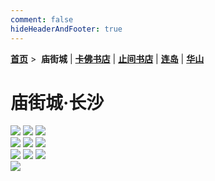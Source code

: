 ```yaml
---
comment: false
hideHeaderAndFooter: true
---
```

<style>.container{margin:0 auto;width:1280px;}</style>

**[首页](/)** >&nbsp; **庙街城** | **[卡佛书店](/pho/kafo)** | **[止间书店](/pho/zhijian)** | **[连岛](/pho/liandao)** | **[华山](/pho/huashan)**

# 庙街城·长沙

<div class=".gkpho-container">
<img class="gkpho-img" src="https://pho-1258820352.cos.ap-nanjing.myqcloud.com/miaojie/IMG_2476.jpg">
<img class="gkpho-img gkpho-img-margin" src="https://pho-1258820352.cos.ap-nanjing.myqcloud.com/miaojie/IMG_2477.jpg">
<img class="gkpho-img gkpho-img-margin" src="https://pho-1258820352.cos.ap-nanjing.myqcloud.com/miaojie/IMG_2478.jpg">
</div>

<div class=".gkpho-container">
<img class="gkpho-img" src="https://pho-1258820352.cos.ap-nanjing.myqcloud.com/miaojie/IMG_2480.jpg">
<img class="gkpho-img gkpho-img-margin" src="https://pho-1258820352.cos.ap-nanjing.myqcloud.com/miaojie/IMG_2481.jpg">
<img class="gkpho-img gkpho-img-margin" src="https://pho-1258820352.cos.ap-nanjing.myqcloud.com/miaojie/IMG_2479.jpg">
</div>

<div class=".gkpho-container">
<img class="gkpho-img" src="https://pho-1258820352.cos.ap-nanjing.myqcloud.com/miaojie/IMG_2482.jpg">
<img class="gkpho-img gkpho-img-margin" src="https://pho-1258820352.cos.ap-nanjing.myqcloud.com/miaojie/IMG_2484.jpg">
<img class="gkpho-img gkpho-img-margin" src="https://pho-1258820352.cos.ap-nanjing.myqcloud.com/miaojie/IMG_2486.jpg">
</div>

<div class=".gkpho-container">
<img class="gkpho-img" src="https://pho-1258820352.cos.ap-nanjing.myqcloud.com/miaojie/IMG_2485.jpg">
</div>
